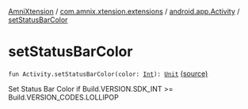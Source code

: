 [AmniXtension](../../index.md) / [com.amnix.xtension.extensions](../index.md) / [android.app.Activity](index.md) / [setStatusBarColor](./set-status-bar-color.md)

# setStatusBarColor

`fun Activity.setStatusBarColor(color: `[`Int`](https://kotlinlang.org/api/latest/jvm/stdlib/kotlin/-int/index.html)`): `[`Unit`](https://kotlinlang.org/api/latest/jvm/stdlib/kotlin/-unit/index.html) [(source)](https://github.com/AmniX/AmniXTension/tree/master/AmniXtension/src/main/java/com/amnix/xtension/extensions/ActivityExtensions.kt#L76)

Set Status Bar Color if Build.VERSION.SDK_INT &gt;= Build.VERSION_CODES.LOLLIPOP

